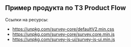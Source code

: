 ## Пример продукта по ТЗ Product Flow

Ссылки на ресурсы:  
- https://unpkg.com/survey-core/defaultV2.min.css
- https://unpkg.com/survey-core/survey.core.min.js
- https://unpkg.com/survey-js-ui/survey-js-ui.min.js